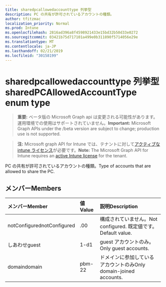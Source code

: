 ```yaml
---
title: sharedpcallowedaccounttype 列挙型
description: PC の共有が許可されているアカウントの種類。
author: tfitzmac
localization_priority: Normal
ms.prod: Intune
ms.openlocfilehash: 2816ad396a8f4598921433e15bd32b50d33e0272
ms.sourcegitcommit: 03421b75d717101a499e0b311890f5714056e29e
ms.translationtype: MT
ms.contentlocale: ja-JP
ms.lasthandoff: 02/21/2019
ms.locfileid: "30158199"
---
```

# <a name="sharedpcallowedaccounttype-enum-type"></a><span data-ttu-id="4e00d-103">sharedpcallowedaccounttype 列挙型</span><span class="sxs-lookup"><span data-stu-id="4e00d-103">sharedPCAllowedAccountType enum type</span></span>

> <span data-ttu-id="4e00d-104">**重要:** ベータ版の Microsoft Graph api は変更される可能性があります。運用環境での使用はサポートされていません。</span><span class="sxs-lookup"><span data-stu-id="4e00d-104">**Important:** Microsoft Graph APIs under the /beta version are subject to change; production use is not supported.</span></span>

> <span data-ttu-id="4e00d-105">**注:** Microsoft graph API for Intune では、テナントに対して[アクティブな intune ライセンス](https://go.microsoft.com/fwlink/?linkid=839381)が必要です。</span><span class="sxs-lookup"><span data-stu-id="4e00d-105">**Note:** The Microsoft Graph API for Intune requires an [active Intune license](https://go.microsoft.com/fwlink/?linkid=839381) for the tenant.</span></span>

<span data-ttu-id="4e00d-106">PC の共有が許可されているアカウントの種類。</span><span class="sxs-lookup"><span data-stu-id="4e00d-106">Type of accounts that are allowed to share the PC.</span></span>

## <a name="members"></a><span data-ttu-id="4e00d-107">メンバー</span><span class="sxs-lookup"><span data-stu-id="4e00d-107">Members</span></span>
|<span data-ttu-id="4e00d-108">メンバー</span><span class="sxs-lookup"><span data-stu-id="4e00d-108">Member</span></span>|<span data-ttu-id="4e00d-109">値</span><span class="sxs-lookup"><span data-stu-id="4e00d-109">Value</span></span>|<span data-ttu-id="4e00d-110">説明</span><span class="sxs-lookup"><span data-stu-id="4e00d-110">Description</span></span>|
|:---|:---|:---|
|<span data-ttu-id="4e00d-111">notConfigured</span><span class="sxs-lookup"><span data-stu-id="4e00d-111">notConfigured</span></span>|<span data-ttu-id="4e00d-112">.0</span><span class="sxs-lookup"><span data-stu-id="4e00d-112">0</span></span>|<span data-ttu-id="4e00d-113">構成されていません。</span><span class="sxs-lookup"><span data-stu-id="4e00d-113">Not configured.</span></span> <span data-ttu-id="4e00d-114">既定値です。</span><span class="sxs-lookup"><span data-stu-id="4e00d-114">Default value.</span></span>|
|<span data-ttu-id="4e00d-115">しあわせ</span><span class="sxs-lookup"><span data-stu-id="4e00d-115">guest</span></span>|<span data-ttu-id="4e00d-116">1-d</span><span class="sxs-lookup"><span data-stu-id="4e00d-116">1</span></span>|<span data-ttu-id="4e00d-117">guest アカウントのみ。</span><span class="sxs-lookup"><span data-stu-id="4e00d-117">Only guest accounts.</span></span>|
|<span data-ttu-id="4e00d-118">domain</span><span class="sxs-lookup"><span data-stu-id="4e00d-118">domain</span></span>|<span data-ttu-id="4e00d-119">pbm-2</span><span class="sxs-lookup"><span data-stu-id="4e00d-119">2</span></span>|<span data-ttu-id="4e00d-120">ドメインに参加しているアカウントのみ</span><span class="sxs-lookup"><span data-stu-id="4e00d-120">Only domain-joined accounts.</span></span>|




